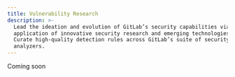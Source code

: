 ```yaml
---
title: Vulnerability Research
description: >-
  Lead the ideation and evolution of GitLab’s security capabilities via the
  application of innovative security research and emerging technologies.
  Curate high-quality detection rules across GitLab’s suite of security
  analyzers.
---
```


Coming soon
